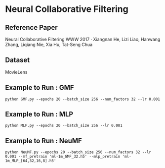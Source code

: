 # Neural Collaborative Filtering

## Reference Paper
Neural Collaborative Filtering
WWW 2017  ·  Xiangnan He, Lizi Liao, Hanwang Zhang, Liqiang Nie, Xia Hu, Tat-Seng Chua

## Dataset
MovieLens

## Example to Run : GMF
```
python GMF.py --epochs 20 --batch_size 256 --num_factors 32 --lr 0.001
```

## Example to Run : MLP
```
python MLP.py --epochs 20 --batch_size 256 --lr 0.001
```

## Example to Run : NeuMF
```
python NeuMF.py --epochs 20 --batch_size 256 --num_factors 32 --lr 0.001 --mf_pretrain 'ml-1m_GMF_32.h5' --mlp_pretrain 'ml-1m_MLP_[64,32,16,8].h5'
```
